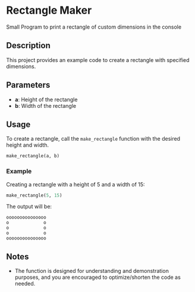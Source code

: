 # Rectangle Maker
Small Program to print a rectangle of custom dimensions in the console

## Description
This project provides an example code to create a rectangle with specified dimensions.

## Parameters
- **a**: Height of the rectangle
- **b**: Width of the rectangle

## Usage
To create a rectangle, call the `make_rectangle` function with the desired height and width.

```python
make_rectangle(a, b)
```

### Example
Creating a rectangle with a height of 5 and a width of 15:

```python
make_rectangle(5, 15)
```

The output will be:

```
ooooooooooooooo
o             o
o             o
o             o
ooooooooooooooo
```

## Notes
- The function is designed for understanding and demonstration purposes, and you are encouraged to optimize/shorten the code as needed.
